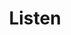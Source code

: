 ---
layout: listen
title: Listen
description: 'Blanc Nacarat Records Label & Artistic Community'
lang: en
lang-ref: listen
nav-menu: false
image: null
author: null
sitemap: false
---